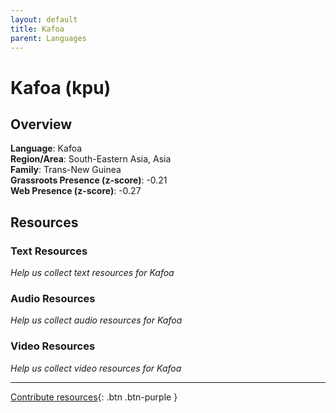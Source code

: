 ```yaml
---
layout: default
title: Kafoa
parent: Languages
---
```


# Kafoa (kpu)

## Overview

**Language**: Kafoa  
**Region/Area**: South-Eastern Asia, Asia  
**Family**: Trans-New Guinea  
**Grassroots Presence (z-score)**: -0.21  
**Web Presence (z-score)**: -0.27  

## Resources

### Text Resources
*Help us collect text resources for Kafoa*

### Audio Resources
*Help us collect audio resources for Kafoa*

### Video Resources
*Help us collect video resources for Kafoa*

---

[Contribute resources](https://forms.office.com/e/1SfLJx3u1r){: .btn .btn-purple }
